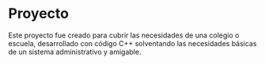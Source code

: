 # Proyecto
Este proyecto fue creado para cubrir las necesidades de una colegio o escuela, desarrollado con código C++ solventando las necesidades básicas de un sistema administrativo y amigable.
